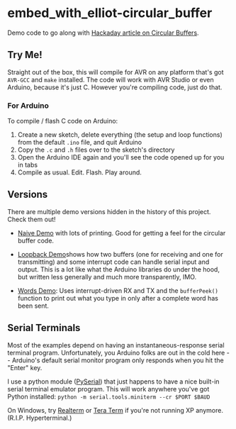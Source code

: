 # embed_with_elliot-circular_buffer

Demo code to go along with [Hackaday article on Circular Buffers](http://wp.me/pk3lN-Jvq).

## Try Me!

Straight out of the box, this will compile for AVR on any platform that's got `AVR-GCC` and `make` installed. The code will work with AVR Studio or even Arduino, because it's just C.  However you're compiling code, just do that.

### For Arduino

To compile / flash C code on Arduino:

1. Create a new sketch, delete everything (the setup and loop functions) from the default `.ino` file, and quit Arduino
2. Copy the `.c` and `.h` files over to the sketch's directory
3. Open the Arduino IDE again and you'll see the code opened up for you in tabs
4. Compile as usual.  Edit. Flash.  Play around.

## Versions

There are multiple demo versions hidden in the history of this project.  Check them out!

* [Naive Demo](https://github.com/hexagon5un/embed_with_elliot-circular_buffer/commit/a793508bc38481f820146f62dcdacfbeef1df6ee) with lots of printing.  Good for getting a feel for the circular buffer code.

* [Loopback Demo](https://github.com/hexagon5un/embed_with_elliot-circular_buffer/commit/f33be289cb8738c8aa881feaf8aeadc783984841)shows how two buffers (one for receiving and one for transmitting) and some interrupt code can handle serial input and output.  This is a lot like what the Arduino libraries do under the hood, but written less generally and much more transparently, IMO.

* [Words Demo](https://github.com/hexagon5un/embed_with_elliot-circular_buffer/commit/55ab72683633151d47e069111cc883e0645cd7e3): Uses interrupt-driven RX and TX and the `bufferPeek()` function to print out what you type in only after a complete word has been sent.



## Serial Terminals

Most of the examples depend on having an instantaneous-response serial terminal program.  Unfortunately, you Arduino folks are out in the cold here -- Arduino's default serial monitor program only responds when you hit the "Enter" key.  

I use a python module ([PySerial](https://wiki.python.org/moin/PySerial)) that just happens to have a nice built-in serial terminal emulator program.  This will work anywhere you've got Python installed:  `python -m serial.tools.miniterm --cr $PORT $BAUD`

On Windows, try [Realterm](http://realterm.sourceforge.net/) or [Tera Term](http://ttssh2.osdn.jp/) if you're not running XP anymore.  (R.I.P. Hyperterminal.)










